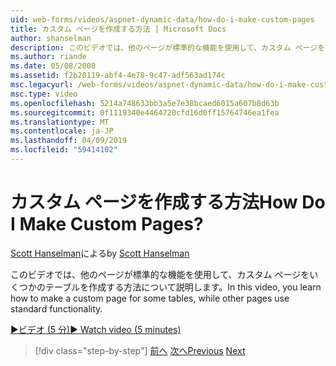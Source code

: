 ```yaml
---
uid: web-forms/videos/aspnet-dynamic-data/how-do-i-make-custom-pages
title: カスタム ページを作成する方法 | Microsoft Docs
author: shanselman
description: このビデオでは、他のページが標準的な機能を使用して、カスタム ページをいくつかのテーブルを作成する方法について説明します。
ms.author: riande
ms.date: 05/08/2008
ms.assetid: f2b20119-abf4-4e78-9c47-adf563ad174c
msc.legacyurl: /web-forms/videos/aspnet-dynamic-data/how-do-i-make-custom-pages
msc.type: video
ms.openlocfilehash: 5214a748633bb3a5e7e38bcaed6015a607b8d63b
ms.sourcegitcommit: 0f1119340e4464720cfd16d0ff15764746ea1fea
ms.translationtype: MT
ms.contentlocale: ja-JP
ms.lasthandoff: 04/09/2019
ms.locfileid: "59414102"
---
```

# <a name="how-do-i-make-custom-pages"></a><span data-ttu-id="5ede1-104">カスタム ページを作成する方法</span><span class="sxs-lookup"><span data-stu-id="5ede1-104">How Do I Make Custom Pages?</span></span>

<span data-ttu-id="5ede1-105">[Scott Hanselman](https://github.com/shanselman)による</span><span class="sxs-lookup"><span data-stu-id="5ede1-105">by [Scott Hanselman](https://github.com/shanselman)</span></span>

<span data-ttu-id="5ede1-106">このビデオでは、他のページが標準的な機能を使用して、カスタム ページをいくつかのテーブルを作成する方法について説明します。</span><span class="sxs-lookup"><span data-stu-id="5ede1-106">In this video, you learn how to make a custom page for some tables, while other pages use standard functionality.</span></span>

[<span data-ttu-id="5ede1-107">&#9654;ビデオ (5 分)</span><span class="sxs-lookup"><span data-stu-id="5ede1-107">&#9654; Watch video (5 minutes)</span></span>](https://channel9.msdn.com/Blogs/ASP-NET-Site-Videos/how-do-i-make-custom-pages)

> [!div class="step-by-step"]
> <span data-ttu-id="5ede1-108">[前へ](how-do-i-handle-business-logic-exceptions.md)
> [次へ](how-do-i-display-unknown-datatypes.md)</span><span class="sxs-lookup"><span data-stu-id="5ede1-108">[Previous](how-do-i-handle-business-logic-exceptions.md)
[Next](how-do-i-display-unknown-datatypes.md)</span></span>
